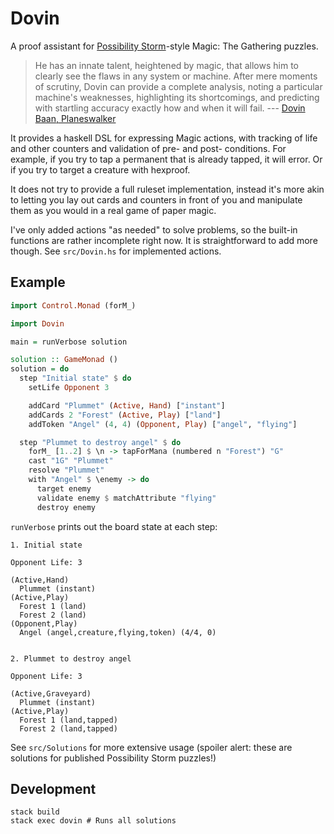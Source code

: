 # Dovin

A proof assistant for [Possibility
Storm](http://www.possibilitystorm.com/)-style Magic: The Gathering puzzles.

> He has an innate talent, heightened by magic, that allows him to clearly see
> the flaws in any system or machine. After mere moments of scrutiny, Dovin can
> provide a complete analysis, noting a particular machine's weaknesses,
> highlighting its shortcomings, and predicting with startling accuracy exactly
> how and when it will fail. --- [Dovin Baan, Planeswalker](https://magic.wizards.com/en/story/planeswalkers/dovin-baan)

It provides a haskell DSL for expressing Magic actions, with tracking of life and other
counters and validation of pre- and post- conditions. For example, if you try
to tap a permanent that is already tapped, it will error. Or if you try to
target a creature with hexproof.

It does not try to provide a full ruleset implementation, instead it's more
akin to letting you lay out cards and counters in front of you and manipulate
them as you would in a real game of paper magic.

I've only added actions "as needed" to solve problems, so the built-in
functions are rather incomplete right now. It is straightforward to add more
though. See `src/Dovin.hs` for implemented actions.

## Example

``` haskell
import Control.Monad (forM_)

import Dovin

main = runVerbose solution

solution :: GameMonad ()
solution = do
  step "Initial state" $ do
    setLife Opponent 3

    addCard "Plummet" (Active, Hand) ["instant"]
    addCards 2 "Forest" (Active, Play) ["land"]
    addToken "Angel" (4, 4) (Opponent, Play) ["angel", "flying"]

  step "Plummet to destroy angel" $ do
    forM_ [1..2] $ \n -> tapForMana (numbered n "Forest") "G"
    cast "1G" "Plummet"
    resolve "Plummet"
    with "Angel" $ \enemy -> do
      target enemy
      validate enemy $ matchAttribute "flying"
      destroy enemy
```

`runVerbose` prints out the board state at each step:

    1. Initial state

    Opponent Life: 3

    (Active,Hand)
      Plummet (instant)
    (Active,Play)
      Forest 1 (land)
      Forest 2 (land)
    (Opponent,Play)
      Angel (angel,creature,flying,token) (4/4, 0)


    2. Plummet to destroy angel

    Opponent Life: 3

    (Active,Graveyard)
      Plummet (instant)
    (Active,Play)
      Forest 1 (land,tapped)
      Forest 2 (land,tapped)

See `src/Solutions` for more extensive usage (spoiler alert: these are
solutions for published Possibility Storm puzzles!)

## Development

    stack build
    stack exec dovin # Runs all solutions
